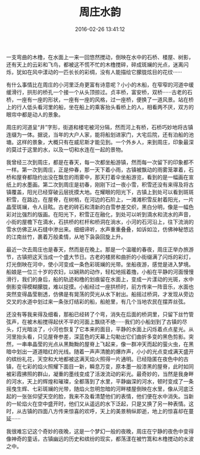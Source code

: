 ﻿---
title: 周庄水韵
date: 2016-02-26 13:41:12
category: ["散文"]
tags: ["散文"]
---

一支弯曲的木橹，在水面上一来一回悠然搅动，倒映在水中的石桥、楼屋、树影，还有天上的云彩和飞鸟，都被这不慌不忙的木橹搅碎，碎成斑斓的光点，迷离闪烁，犹如在风中漾动的一匹长长的彩绸，没有人能描绘它朦胧炫目的花纹······

<!--more-->

有什么事情比在周庄的小河里泛舟更富有诗意呢？小小的木船，在窄窄的河道中缓缓滑行，拱形的桥孔一个接一个从头顶掠过。贞丰桥，富安桥，双桥······古老的石桥，一座有一座的形状，一座有一座的风格，过一座桥，便换了一道风景。站在桥上的行人低头看河里的船，坐在船上的乘客抬头看桥上的人，相看两不厌，双方的眼帘中都是动人的景象。

周庄的河道呈“井”字形，街道和楼宅被河分隔，然而河上有桥，石桥巧妙地将古镇连缀为一体。据说，当年的大户人家，能将船划进家门，大宅后院，还有泊船的池塘。这样的景象，大概只有在威尼斯才能见到。一个外乡人，来到周庄，印象最深的莫过于这里的水，以及一切和水连在一起的景物。

我曾经三次到周庄，都是在春天，每一次都坐船游镇，然而每一次留下的印象都不一样。第一次到周庄，正是仲春，那一天下着小雨，古镇被飘动的雨雾笼罩着，石桥和屋脊都隐约出没在飘忽的雨雾中，那天打着伞坐船游览，看到的是一幅画在宣纸上的水墨画。第二次到周庄是初春，刚刚下过一夜小雪，积雪还没有来得及将古镇覆盖，阳光已经穿破云层抚摸大地。在耀眼的阳光下，古镇上到处可以看到斑斑积雪，在路边，在屋脊，在树梢，在河边的石阶上，一滩滩积雪反射着阳光，一片晶莹斑斓，令人目眩。古老的砖石和清新的白雪参差交织，黑白分明，像是一幅色彩对比强烈的版画。在阳光下，积雪正在融化，到处可以听到滴水和流水的声音，小街的屋檐下在滴水，石拱桥的栏杆和桥洞在淌水，小河的石河沿上，往下流淌的雪水仿佛正从石缝中渗出来。细细谛听，水声重重叠叠，如诉如泣，仿佛神秘悠远的江南丝竹，裹着万般柔情，从地下袅袅回旋上升。

最近一次去周庄也是春天，然而是在晚上。那是一个温暖的春夜，周庄正举办旅游节，古镇把这天当成一个盛大节日。古老的楼房和曲折的小街缀满了闪烁的彩灯，灯光倒映在河中，使小河变成一条色彩斑斓的光带。坐船夜游，感觉是进入梦境。船娘是一位三十岁的农妇，以娴熟的动作，轻松地摇着撸，小船在平静的河面慢慢滑行，我们的身后，船的轨迹和橹的划痕留在水面上，变成一片漾动的光斑，水中倒影变得模糊朦胧，难以捉摸。小船经过一座拱桥时，前方传来一阵音乐，水面也突然变得晶莹剔透，仿佛是有晃荡的荧光从水下射出。船摇过桥洞，才发现从旁边交叉的水道中划过来一条张灯结彩的船，船舱里，有几个当地农民在摆弄丝弦。

还没有等我来得及细看，那船已经转了个弯，消失在后面的桥洞里，只留下丝竹管弦声，在被木船搅得起伏不平的河面上飘绕不绝······我们的小船划到了古镇的尽头，灯光暗淡了，小河也恢复了它本来的面目，平静的水面上闪烁着点点星光。从河里抬头看，只见屋脊参差，深蓝色的天幕上勾勒出它们曲折多变的黑色剪影。突然，一串串晶莹的光点从黑黝黝的屋脊上飞起来，像一群冲天而起的萤火虫，在黑暗中划出一道道暗红的光线。随着一声声清脆的爆炸声，小小的光点变成满天盛开的缤纷礼花，天空和大地都被这满天焰火照得一片通明。已经隐匿在夜色中的古镇，在七彩的焰火照耀下面目一新，瞬息万变，原本墨一般漆黑的屋脊，此时如同被彩霞拂照的群山，凝重的墨线变成了活泼流动的彩光。最奇妙的，当然是我身畔的河水，天上的辉煌和璀璨，全都落到了水里，平静幽深的河水，顿时变成了一条摇曳生辉、七彩斑斓的光带，随焰火忽明忽暗的河畔楼屋倒映在水里，像从河底泛起的一张张仰望天空的脸，我来不及看清楚他们的表情，他们便在水中消失。当新的一轮焰火在空中盛开时，他们又从遥远的水下泛起，只是又换了另一种表情。这时，从古镇的四面八方传来惊喜的欢呼，天上的美景稍纵即逝，地上的惊喜却在蔓延······

我很难忘记这个奇妙的夜晚，这是一个梦幻一般的夜晚，周庄在宁静的夜色中变得像神奇的童话，古镇幽远的历史和缤纷的现实，都荡漾在被竹篙和木橹搅动的水波之中。
